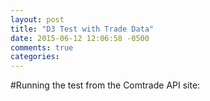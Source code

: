 ```yaml
---
layout: post
title: "D3 Test with Trade Data"
date: 2015-06-12 12:06:58 -0500
comments: true
categories:
---
```



<script src="http://d3js.org/d3.v3.js"></script>


#Running the test from the Comtrade API site:


<div>
  <style type="text/css">

.bar {
    fill: steelblue;
}
.bar:hover {
    fill: brown;
}
.axis {
    font: 10px sans-serif;
}
.axis path, .axis line {
    fill: none;
    stroke: #000;
    shape-rendering: crispEdges;
}
.x.axis path {
    display: none;
}
  </style>
</div>

<script type="text/javascript">

  var data = [6, 1, 2, 3, 5, 4,8];

  var margin = {top: 40, right: 40, bottom: 40, left: 40},
      width = $('.entry-content').width(),
      height = 300;

  $(window).resize(function() {
    width = $('.entry-content').width();
  });

</script>


<!-- D3.js Chart -->


<div id='chart-1'></div>

<script type='text/javascript'>


var margin = {
    top: 20,
    right: 20,
    bottom: 30,
    left: 40
},
width = 960 - margin.left - margin.right,
    height = 500 - margin.top - margin.bottom;

var x = d3.scale.ordinal().rangeRoundBands([0, width], .1);

var y = d3.scale.linear()
    .range([height, 0]);

var xAxis = d3.svg.axis()
    .scale(x)
    .orient("bottom");

var yAxis = d3.svg.axis()
    .scale(y)
    .orient("left")
    .ticks(10)
    .tickFormat(function (d) {
        var prefix = d3.formatPrefix(d);
        return prefix.scale(d) + prefix.symbol;
    })

var svg = d3.select("body").append("svg")
    .attr("width", width + margin.left + margin.right)
    .attr("height", height + margin.top + margin.bottom)
    .append("g")
    .attr("transform", "translate(" + margin.left + "," + margin.top + ")");

d3.json("http://comtrade.un.org/api/get?max=500&type=C&freq=A&previewMaxRecords=500&downloadMaxRecords=50000&px=HS&ps=2013%2C2012%2C2011%2C2010%2C2009&r=398&p=0&rg=2&cc=TOTAL", function (error, json) {
    debugger;
    data = json.dataset;
    data = data.sort(compare);

        x.domain(data.map(function (d) {
        return d.yr;
    }));
    y.domain([0, d3.max(data, function (d) {
        return d.TradeValue;
    })]);

    svg.append("g")
        .attr("class", "x axis")
        .attr("transform", "translate(0," + height + ")")
        .call(xAxis);

    svg.append("g")
        .attr("class", "y axis")
        .call(yAxis)
        .append("text")
        .attr("transform", "rotate(-90)")
        .attr("y", 6)
        .attr("dy", ".71em")
        .style("text-anchor", "end")
        .text("Trade Value");

    svg.selectAll(".bar")
        .data(data)
        .enter().append("rect")
        .attr("class", "bar")
        .attr("x", function (d) {
        return x(d.yr);
    })
        .attr("width", x.rangeBand())
        .attr("y", function (d) {
        return y(d.TradeValue);
    })
        .attr("height", function (d) {
        return height - y(d.TradeValue);
    });

});

function compare(a,b) {
  if (a.TradeValue < b.TradeValue)
     return -1;
  if (a.TradeValue > b.TradeValue)
    return 1;
  return 0;
}
</script>


